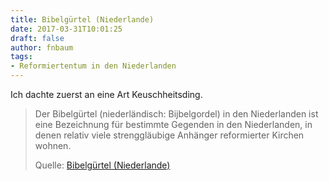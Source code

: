 ```yaml
---
title: Bibelgürtel (Niederlande)
date: 2017-03-31T10:01:25
draft: false
author: fnbaum
tags:
- Reformiertentum in den Niederlanden
---
```


Ich dachte zuerst an eine Art Keuschheitsding.

> Der Bibelgürtel (niederländisch: Bijbelgordel) in den Niederlanden ist eine
> Bezeichnung für bestimmte Gegenden in den Niederlanden, in denen relativ viele
> strenggläubige Anhänger reformierter Kirchen wohnen.
>
> Quelle: [Bibelgürtel (Niederlande)](https://de.wikipedia.org/wiki/Bibelgürtel_(Niederlande))
